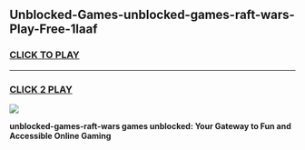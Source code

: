 
## Unblocked-Games-unblocked-games-raft-wars-Play-Free-1laaf
<h3>
<a href="https://premium76.site?title=unblocked-games-raft-wars&ref=09A">CLICK TO PLAY</a></h3>
<hr>

<h3>
<a href="https://premium76.site?title=unblocked-games-raft-wars&ref=09A">CLICK 2 PLAY</a>
  
</h3>

<a href="https://premium76.site?title=unblocked-games-raft-wars&ref=09A"><img src="https://clearcache.store/games.png"></a>


**unblocked-games-raft-wars games unblocked: Your Gateway to Fun and Accessible Online Gaming**
